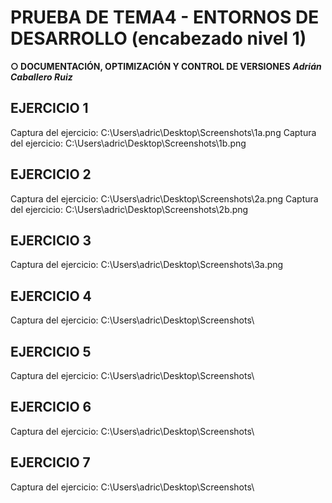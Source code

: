 # PRUEBA DE TEMA4 - ENTORNOS DE DESARROLLO (encabezado nivel 1)

**○ DOCUMENTACIÓN, OPTIMIZACIÓN Y CONTROL DE VERSIONES**
_**Adrián Caballero Ruiz**_

## EJERCICIO 1
Captura del ejercicio: C:\Users\adric\Desktop\Screenshots\1a.png
Captura del ejercicio: C:\Users\adric\Desktop\Screenshots\1b.png

## EJERCICIO 2
Captura del ejercicio: C:\Users\adric\Desktop\Screenshots\2a.png
Captura del ejercicio: C:\Users\adric\Desktop\Screenshots\2b.png

## EJERCICIO 3
Captura del ejercicio: C:\Users\adric\Desktop\Screenshots\3a.png

## EJERCICIO 4
Captura del ejercicio: C:\Users\adric\Desktop\Screenshots\

## EJERCICIO 5
Captura del ejercicio: C:\Users\adric\Desktop\Screenshots\

## EJERCICIO 6
Captura del ejercicio: C:\Users\adric\Desktop\Screenshots\

## EJERCICIO 7
Captura del ejercicio: C:\Users\adric\Desktop\Screenshots\
